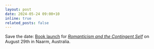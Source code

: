 ```yaml
---
layout: post
date: 2024-05-24 09:00+10
inline: true
related_posts: false
---
```


Save the date: [Book launch](https://www.eventbrite.com.au/e/book-launch-romanticism-and-the-contingent-self-by-michael-falk-tickets-912506921767?aff=oddtdtcreator) for *[Romanticism and the Contingent Self](https://link.springer.com/book/9783031499586)* on August 29th in Naarm, Australia.
